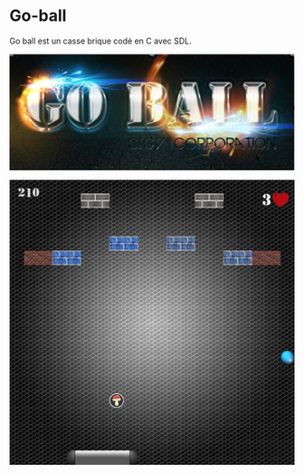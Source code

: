 # Go-ball
Go ball est un casse brique codé en C avec SDL.

![Alt text](https://github.com/Flex97115/Go-ball/blob/master/screenshot/titre.png)

![Alt text](https://github.com/Flex97115/Go-ball/blob/master/screenshot/jeu.png)
